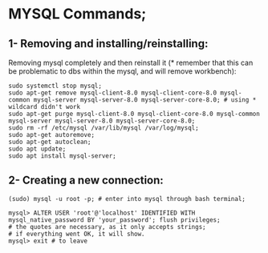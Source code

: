 # MYSQL Commands;

## 1- Removing and installing/reinstalling:
Removing mysql completely and then reinstall it (* remember that this can be problematic to dbs within the mysql, and will remove workbench):

```
sudo systemctl stop mysql;
sudo apt-get remove mysql-client-8.0 mysql-client-core-8.0 mysql-common mysql-server mysql-server-8.0 mysql-server-core-8.0; # using * wildcard didn't work
sudo apt-get purge mysql-client-8.0 mysql-client-core-8.0 mysql-common mysql-server mysql-server-8.0 mysql-server-core-8.0;
sudo rm -rf /etc/mysql /var/lib/mysql /var/log/mysql;
sudo apt-get autoremove;
sudo apt-get autoclean;
sudo apt update;
sudo apt install mysql-server;
```

## 2- Creating a new connection:

``` 
(sudo) mysql -u root -p; # enter into mysql through bash terminal;

mysql> ALTER USER 'root'@'localhost' IDENTIFIED WITH mysql_native_password BY 'your_password'; flush privileges; 
# the quotes are necessary, as it only accepts strings;
# if everything went OK, it will show.
mysql> exit # to leave
```
